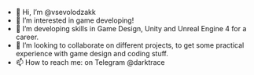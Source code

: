 - 👋 Hi, I’m @vsevolodzakk
- 👀 I’m interested in game developing!
- 🌱 I’m developing skills in Game Design, Unity and Unreal Engine 4 for a career.
- 💞️ I’m looking to collaborate on different projects, to get some practical experience with game design and coding stuff.
- 📫 How to reach me: on Telegram @darktrace

<!---
vsevolodzakk/vsevolodzakk is a ✨ special ✨ repository because its `README.md` (this file) appears on your GitHub profile.
You can click the Preview link to take a look at your changes.
--->
